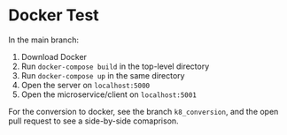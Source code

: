 # Docker Test
In the main branch:
1. Download Docker
2. Run `docker-compose build` in the top-level directory
3. Run `docker-compose up` in the same directory
4. Open the server on `localhost:5000`
5. Open the microservice/client on `localhost:5001`

For the conversion to docker, see the branch `k8_conversion`, and the open pull request to see a side-by-side comaprison. 
